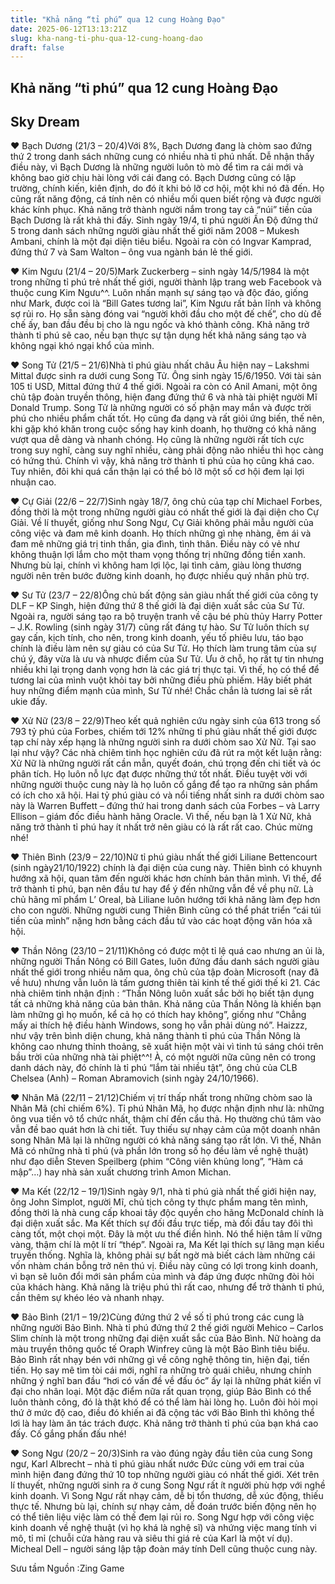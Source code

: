 ```yaml
---
title: "Khả năng “tỉ phú” qua 12 cung Hoàng Đạo"
date: 2025-06-12T13:13:21Z
slug: kha-nang-ti-phu-qua-12-cung-hoang-dao
draft: false
---
```


## Khả năng “tỉ phú” qua 12 cung Hoàng Đạo

## Sky Dream

♥ Bạch Dương (21/3 – 20/4)Với 8%, Bạch Dương đang là chòm sao đứng thứ 2 trong danh sách những cung có nhiều nhà tỉ phú nhất. Dễ nhận thấy điều này, vì Bạch Dương là những người luôn tò mò để tìm ra cái mới và không bao giờ chịu hài lòng với cái đang có. Bạch Dương cũng có lập trường, chính kiến, kiên định, do đó ít khi bỏ lỡ cơ hội, một khi nó đã đến. Họ cũng rất năng động, cá tính nên có nhiều mối quen biết rộng và được người khác kính phục. Khả năng trở thành người nắm trong tay cả “núi” tiền của Bạch Dương là rất khả thi đấy. Sinh ngày 19/4, tỉ phú người Ấn Độ đứng thứ 5 trong danh sách những người giàu nhất thế giới năm 2008 – Mukesh Ambani, chính là một đại diện tiêu biểu. Ngoài ra còn có Ingvar Kamprad, đứng thứ 7 và Sam Walton – ông vua ngành bán lẻ thế giới.
 
♥ Kim Ngưu (21/4 – 20/5)Mark Zuckerberg – sinh ngày 14/5/1984 là một trong những tỉ phú trẻ nhất thế giới, người thành lập trang web Facebook và thuộc cung Kim Ngưu^^. Luôn nhấn mạnh sự sáng tạo và độc đáo, giống như Mark, được coi là “Bill Gates tương lai”, Kim Ngưu rất bản lĩnh và không sợ rủi ro. Họ sẵn sàng đóng vai “người khởi đầu cho một đế chế”, cho dù đế chế ấy, ban đầu đều bị cho là ngu ngốc và khó thành công. Khả năng trở thành tỉ phú sẽ cao, nếu bạn thực sự tận dụng hết khả năng sáng tạo và không ngại khó ngại khổ của mình.
 
♥ Song Tử (21/5 – 21/6)Nhà tỉ phú giàu nhất châu Âu hiện nay – Lakshmi Mittal được sinh ra dưới cung Song Tử. Ông sinh ngày 15/6/1950. Với tài sản 105 tỉ USD, Mittal đứng thứ 4 thế giới. Ngoài ra còn có Anil Amani, một ông chủ tập đoàn truyền thông, hiện đang đứng thứ 6 và nhà tài phiệt người Mĩ Donald Trump. Song Tử là những người có số phận may mắn và được trời phú cho nhiều phẩm chất tốt. Họ cũng đa dạng và rất giỏi ứng biến, thế nên, khi gặp khó khăn trong cuộc sống hay kinh doanh, họ thường có khả năng vượt qua dễ dàng và nhanh chóng. Họ cũng là những người rất tích cực trong suy nghĩ, càng suy nghĩ nhiều, càng phải động não nhiều thì học càng có hứng thú. Chính vì vậy, khả năng trờ thành tỉ phú của họ cũng khá cao. Tuy nhiên, đôi khi quá cẩn thận lại có thể bỏ lỡ một số cơ hội đem lại lợi nhuận cao.
 
♥ Cự Giải (22/6 – 22/7)Sinh ngày 18/7, ông chủ của tạp chí Michael Forbes, đồng thời là một trong những người giàu có nhất thế giới là đại diện cho Cự Giải. Về lí thuyết, giống như Song Ngư, Cự Giải không phải mẫu người của công việc và đam mê kinh doanh. Họ thích những gì nhẹ nhàng, êm ái và đam mê những giá trị tinh thần, gia đình, tình thân. Điều này có vẻ như không thuận lợi lắm cho một tham vọng thống trị những đồng tiền xanh. Nhưng bù lại, chính vì không ham lợi lộc, lại tình cảm, giàu lòng thương người nên trên bước đường kinh doanh, họ được nhiều quý nhân phù trợ.
 
♥ Sư Tử (23/7 – 22/8)Ông chủ bất động sản giàu nhất thế giới của công ty DLF – KP Singh, hiện đứng thứ 8 thế giới là đại diện xuất sắc của Sư Tử. Ngoài ra, người sáng tạo ra bộ truyện tranh về cậu bé phù thủy Harry Potter – J.K. Rowling (sinh ngày 31/7) cũng rất đáng tự hào. Sư Tử luôn thích sự gay cấn, kịch tính, cho nên, trong kinh doanh, yếu tố phiêu lưu, táo bạo chính là điều làm nên sự giàu có của Sư Tử. Họ thích làm trung tâm của sự chú ý, đây vừa là ưu và nhược điểm của Sư Tử. Ưu ở chỗ, họ rất tự tin nhưng nhiều khi lại trọng danh vọng hơn là các giá trị thực tại. Vì thế, họ có thể để tương lai của mình vuột khỏi tay bởi những điều phù phiếm. Hãy biết phát huy những điểm mạnh của mình, Sư Tử nhé! Chắc chắn là tương lai sẽ rất ukie đấy.
 
 
 
♥ Xử Nữ (23/8 – 22/9)Theo kết quả nghiên cứu ngày sinh của 613 trong số 793 tỷ phú của Forbes, chiếm tới 12% những tỉ phú giàu nhất thế giới được tạp chí này xếp hạng là những người sinh ra dưới chòm sao Xử Nữ. Tại sao lại như vậy? Các nhà chiêm tinh học nghiên cứu đã rút ra một kết luận rằng: Xử Nữ là những người rất cần mẫn, quyết đoán, chú trọng đến chi tiết và óc phân tích. Họ luôn nỗ lực đạt được những thứ tốt nhất. Điều tuyệt vời với những người thuộc cung này là họ luôn cố gắng để tạo ra những sản phẩm có ích cho xã hội. Hai tỷ phú giàu có và nổi tiếng nhất sinh ra dưới chòm sao này là Warren Buffett – đứng thứ hai trong danh sách của Forbes – và Larry Ellison – giám đốc điều hành hãng Oracle. Vì thế, nếu bạn là 1 Xử Nữ, khả năng trở thành tỉ phú hay ít nhất trở nên giàu có là rất rất cao. Chúc mừng nhé!
 
♥ Thiên Bình (23/9 – 22/10)Nữ tỉ phú giàu nhất thế giới Liliane Bettencourt (sinh ngày21/10/1922) chính là đại diện của cung này. Thiên bình có khuynh hướng xã hội, quan tâm đến người khác hơn chính bản thân mình. Vì thế, để trở thành tỉ phú, bạn nên đầu tư hay để ý đến những vẫn đề về phụ nữ. Là chủ hãng mĩ phẩm L’ Oreal, bà Liliane luôn hướng tới khả năng làm đẹp hơn cho con người. Những người cung Thiên Bình cũng có thể phát triển “cái túi tiền của mình” nặng hơn bằng cách đầu tứ vào các hoạt động văn hóa xã hội.
 
♥ Thần Nông (23/10 – 21/11)Không có được một tỉ lệ quá cao nhưng an ủi là, những người Thần Nông có Bill Gates, luôn đứng đầu danh sách người giàu nhất thế giới trong nhiều năm qua, ông chủ của tập đoàn Microsoft (nay đã về hưu) nhưng vẫn luôn là tấm gương thiên tài kinh tế thế giới thế kỉ 21. Các nhà chiêm tinh nhận định : “Thần Nông luôn xuất sắc bởi họ biết tận dụng tất cả những khả năng của bản thân. Khả năng của Thần Nông là khiến bạn làm những gì họ muốn, kể cả họ có thích hay không”, giống như “Chẳng mấy ai thích hệ điều hành Windows, song họ vẫn phải dùng nó”. Haizzz, như vậy trên bình diện chung, khả năng thành tỉ phú của Thần Nông là không cao nhưng thỉnh thoảng, sẽ xuất hiện một vài vì tinh tú sáng chói trên bầu trời của những nhà tài phiệt^^! À, có một người nữa cũng nên có trong danh dách này, đó chính là tỉ phú “lắm tài nhiều tật”, ông chủ của CLB Chelsea (Anh) – Roman Abramovich (sinh ngày 24/10/1966).
 
♥ Nhân Mã (22/11 – 21/12)Chiếm vị trí thấp nhất trong những chòm sao là Nhân Mã (chỉ chiếm 6%). Tỉ phú Nhân Mã, họ được nhận định như là: những ông vua tiền vô tổ chức nhất, thậm chí đến cẩu thả. Họ thường chú tâm vào vẫn đề bao quát hơn là chi tiết. Tuy thiếu sự nhạy cảm của một doanh nhân song Nhân Mã lại là những người có khả năng sáng tạo rất lớn. Vì thế, Nhân Mã có những nhà tỉ phú (và phần lớn trong số họ đều làm về nghệ thuật) như đạo diễn Steven Speilberg (phim “Công viên khủng long”, “Hàm cá mập”…) hay nhà sản xuất chương trình Amon Michan.
 
♥ Ma Kết (22/12 – 19/1)Sinh ngày 9/1, nhà tỉ phú già nhất thế giới hiện nay, ông John Simplot, người Mĩ, chủ tịch công ty thực phẩm mang tên mình, đồng thời là nhà cung cấp khoai tây độc quyền cho hãng McDonald chính là đại diện xuất sắc. Ma Kết thích sự đối đầu trực tiếp, mà đối đầu tay đôi thì càng tốt, một chọi một. Đây là một ưu thế điển hình. Nó thể hiện tâm lí vững vàng, thậm chí là một lí trí “thép”. Ngoài ra, Ma Kết lại thích sự lãng mạn kiểu truyền thống. Nghĩa là, không phải sự bất ngờ mà biết cách làm những cái vốn nhàm chán bỗng trở nên thú vị. Điều này cũng có lợi trong kinh doanh, vì bạn sẽ luôn đổi mới sản phẩm của mình và đáp ứng được những đòi hỏi của khách hàng. Khả năng là triệu phú thì rất cao, nhưng để trở thành tỉ phú, cần thêm sự khéo léo và nhanh nhạy.
 
♥ Bảo Bình (21/1 – 19/2)Cùng đứng thứ 2 về số tỉ phú trong các cung là những người Bảo Bình. Nhà tỉ phú đứng thứ 2 thế giới người Mehico – Carlos Slim chính là một trong những đại diện xuất sắc của Bảo Bình. Nữ hoàng da màu truyền thông quốc tế Oraph Winfrey cũng là một Bảo Bình tiêu biểu. Bảo Bình rất nhạy bén với những gì về công nghệ thông tin, hiện đại, tiến tiến. Họ say mê tìm tòi cái mới, nghĩ ra những trò quái chiêu, nhưng chính những ý nghĩ ban đầu “hơi có vấn đề về đấu óc” ấy lại là những phát kiến vĩ đại cho nhân loại. Một đặc điểm nữa rất quan trọng, giúp Bảo Bình có thể luôn thành công, đó là thật khó để có thể làm hài lòng họ. Luôn đòi hỏi mọi thứ ở mức độ cao, điều đó khiến ai đã cộng tác với Bảo Bình thì không thể lơi là hay làm ăn tác trách được. Khả năng trở thành tỉ phú của bạn khá cao đấy. Cố gắng phấn đấu nhé!
 
♥ Song Ngư (20/2 – 20/3)Sinh ra vào đúng ngày đầu tiên của cung Song ngư, Karl Albrecht – nhà tỉ phú giàu nhất nước Đức cùng với em trai của mình hiện đang đứng thứ 10 top những người giàu có nhất thế giới. Xét trên lí thuyết, những người sinh ra ở cung Song Ngư rất ít người phù hợp với nghề kinh doanh. Vì Song Ngư rất nhạy cảm, dễ bị tổn thương, dễ xúc động, thiếu thực tế. Nhưng bù lại, chính sự nhạy cảm, dễ đoán trước biến động nên họ có thể tiên liệu việc làm có thế đem lại rủi ro. Song Ngư hợp với công việc kinh doanh về nghệ thuật (vì họ khá là nghệ sĩ) và nhứng việc mang tính vi mô, tỉ mỉ (chuỗi cửa hàng rau và siêu thi giá rẻ của Karl là một ví dụ). Micheal Dell – người sáng lập tập đoàn máy tính Dell cũng thuộc cung này.
 
Sưu tầm
Nguồn :Zing Game